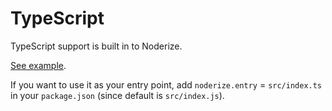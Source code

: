 # TypeScript

TypeScript support is built in to Noderize.

[See example](../packages/examples/basic-typescript).

If you want to use it as your entry point, add `noderize.entry` = `src/index.ts` in your `package.json` (since default is `src/index.js`).

